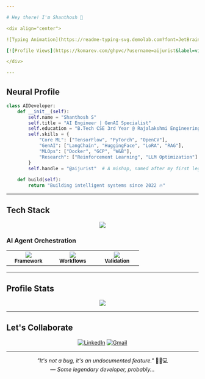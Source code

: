 ```yaml
---

# Hey there! I'm Shanthosh 👋

<div align="center">

![Typing Animation](https://readme-typing-svg.demolab.com?font=JetBrains+Mono&weight=500&size=24&duration=3000&pause=800&color=00D4AA&center=true&vCenter=true&width=500&lines=AI+Engineer;GenAI+Specialist;Building+the+Future+%F0%9F%9A%80)

[![Profile Views](https://komarev.com/ghpvc/?username=aijurist&label=visitors&color=00D4AA&style=flat)](https://github.com/aijurist)

</div>

---
```


## **Neural Profile**

```python
class AIDeveloper:
    def __init__(self):
        self.name = "Shanthosh S"
        self.title = "AI Engineer | GenAI Specialist"
        self.education = "B.Tech CSE 3rd Year @ Rajalakshmi Engineering College"
        self.skills = {
            "Core ML": ["TensorFlow", "PyTorch", "OpenCV"],
            "GenAI": ["LangChain", "HuggingFace", "LoRA", "RAG"],
            "MLOps": ["Docker", "GCP", "W&B"],
            "Research": ["Reinforcement Learning", "LLM Optimization"]
        }
        self.handle = "@aijurist"  # A mishap, named after my first legal AI project!
    
    def build(self):
        return "Building intelligent systems since 2022 🔥"
```

---

## **Tech Stack**

<div align="center">
  <img src="https://skillicons.dev/icons?i=python,tensorflow,pytorch,opencv,docker,gcp,fastapi,flask,mongodb,linux,react,postman&perline=6&theme=dark" />
</div>

### **AI Agent Orchestration**

<table align="center">
  <tr>
    <td align="center" width="100">
      <img src="https://img.shields.io/badge/LangChain-1C3C3C?style=flat-square&logo=langchain&logoColor=white" /><br/>
      <sub><b>Framework</b></sub>
    </td>
    <td align="center" width="100">
      <img src="https://img.shields.io/badge/LangGraph-FF6B35?style=flat-square&logo=langgraph&logoColor=white" /><br/>
      <sub><b>Workflows</b></sub>
    </td>
    <td align="center" width="100">
      <img src="https://img.shields.io/badge/Pydantic-E92063?style=flat-square&logo=pydantic&logoColor=white" /><br/>
      <sub><b>Validation</b></sub>
    </td>
  </tr>
</table>

---

## **Profile Stats**  

<div align="center">  

<!-- Dynamic Language Stats -->  
<img src="https://github-readme-stats.vercel.app/api/top-langs/?username=aijurist&langs_count=5&layout=compact&theme=radical" />  
</div>  

---

## **Let's Collaborate**

<div align="center">

[![LinkedIn](https://img.shields.io/badge/-LinkedIn-0077B5?style=for-the-badge&logo=linkedin&logoColor=white)](https://www.linkedin.com/in/shanthosh-s-3a1930257/) [![Gmail](https://img.shields.io/badge/-Gmail-D14836?style=for-the-badge&logo=gmail&logoColor=white)](mailto:shanthosh811@gmail.com)

</div>

---

<div align="center">

*"It's not a bug, it's an undocumented feature."* 🕵️‍♂️💻  
— *Some legendary developer, probably...*  

</div>